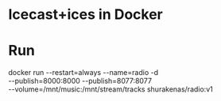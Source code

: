 # Icecast+ices in Docker

# Run
docker run --restart=always --name=radio -d \
 --publish=8000:8000 --publish=8077:8077 \
 --volume=/mnt/music:/mnt/stream/tracks shurakenas/radio:v1
